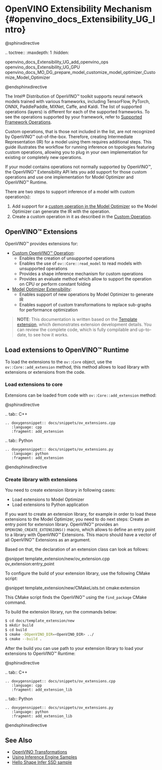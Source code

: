 # OpenVINO Extensibility Mechanism {#openvino_docs_Extensibility_UG_Intro}

@sphinxdirective

.. toctree::
   :maxdepth: 1
   :hidden:

   openvino_docs_Extensibility_UG_add_openvino_ops
   openvino_docs_Extensibility_UG_GPU
   openvino_docs_MO_DG_prepare_model_customize_model_optimizer_Customize_Model_Optimizer

@endsphinxdirective

The Intel® Distribution of OpenVINO™ toolkit supports neural network models trained with various frameworks, including
TensorFlow, PyTorch, ONNX, PaddlePaddle, MXNet, Caffe, and Kaldi. The list of supported operations (layers) is different for
each of the supported frameworks. To see the operations supported by your framework, refer to
[Supported Framework Operations](../MO_DG/prepare_model/Supported_Frameworks_Layers.md).

Custom operations, that is those not included in the list, are not recognized by OpenVINO™ out-of-the-box. Therefore, creating Intermediate Representation (IR) for a model using them requires additional steps. This guide illustrates the workflow for running inference on topologies featuring custom operations, allowing you to plug in your own implementation for existing or completely new operations.

If your model contains operations not normally supported by OpenVINO™, the OpenVINO™ Extensibility API lets you add support for those custom operations and use one implementation for Model Optimizer and OpenVINO™ Runtime.

There are two steps to support inference of a model with custom operation(s):
1. Add support for a [custom operation in the Model Optimizer](../MO_DG/prepare_model/customize_model_optimizer/Customize_Model_Optimizer.md) so
the Model Optimizer can generate the IR with the operation.
2. Create a custom operation in it as described in the [Custom Operation](add_openvino_ops.md).

## OpenVINO™ Extensions

OpenVINO™ provides extensions for:

 * [Custom OpenVINO™ Operation](add_openvino_ops.md):
    - Enables the creation of unsupported operations
    - Enables the use of `ov::Core::read_model` to read models with unsupported operations
    - Provides a shape inference mechanism for custom operations
    - Provides an evaluate method which allow to support the operation on CPU or perform constant folding
 * [Model Optimizer Extensibility](../MO_DG/prepare_model/customize_model_optimizer/Customize_Model_Optimizer.md):
    - Enables support of new operations by Model Optimizer to generate IR
    - Enables support of custom transformations to replace sub-graphs for performance optimization

> **NOTE**: This documentation is written based on the [Template extension](https://github.com/openvinotoolkit/openvino/tree/master/docs/template_extension/new), which demonstrates extension development details. You can review the complete code, which is fully compilable and up-to-date, to see how it works.

## Load extensions to OpenVINO™ Runtime

To load the extensions to the `ov::Core` object, use the `ov::Core::add_extension` method, this method allows to load library with extensions or extensions from the code.

### Load extensions to core

Extensions can be loaded from code with `ov::Core::add_extension` method:

@sphinxdirective

.. tab:: C++

    .. doxygensnippet:: docs/snippets/ov_extensions.cpp
       :language: cpp
       :fragment: add_extension

.. tab:: Python

    .. doxygensnippet:: docs/snippets/ov_extensions.py
       :language: python
       :fragment: add_extension

@endsphinxdirective

### Create library with extensions

You need to create extension library in following cases:
 - Load extensions to Model Optimizer
 - Load extensions to Python application

If you want to create an extension library, for example in order to load these extensions to the Model Optimizer, you need to do next steps:
Create an entry point for extension library. OpenVINO™ provides an `OPENVINO_CREATE_EXTENSIONS()` macro, which allows to define an entry point to a library with OpenVINO™ Extensions.
This macro should have a vector of all OpenVINO™ Extensions as an argument.

Based on that, the declaration of an extension class can look as follows:

@snippet template_extension/new/ov_extension.cpp ov_extension:entry_point

To configure the build of your extension library, use the following CMake script:

@snippet template_extension/new/CMakeLists.txt cmake:extension

This CMake script finds the OpenVINO™ using the `find_package` CMake command.

To build the extension library, run the commands below:

```sh
$ cd docs/template_extension/new
$ mkdir build
$ cd build
$ cmake -DOpenVINO_DIR=<OpenVINO_DIR> ../
$ cmake --build .
```

After the build you can use path to your extension library to load your extensions to OpenVINO™ Runtime:

@sphinxdirective

.. tab:: C++

    .. doxygensnippet:: docs/snippets/ov_extensions.cpp
       :language: cpp
       :fragment: add_extension_lib

.. tab:: Python

    .. doxygensnippet:: docs/snippets/ov_extensions.py
       :language: python
       :fragment: add_extension_lib

@endsphinxdirective

## See Also

* [OpenVINO Transformations](./ov_transformations.md)
* [Using Inference Engine Samples](../OV_Runtime_UG/Samples_Overview.md)
* [Hello Shape Infer SSD sample](../../samples/cpp/hello_reshape_ssd/README.md)
